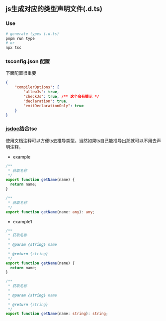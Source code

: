 ## js生成对应的类型声明文件(.d.ts)

### Use

```bash
# generate types (.d.ts)
pnpm run type
# or
npx tsc
```
### tsconfig.json 配置

下面配置很重要

```json
{
    "compilerOptions": {
        "allowJs": true,                                  
        "checkJs": true, /** 这个会有提示 */                                  
        "declaration": true, 
        "emitDeclarationOnly": true
    }
}
```
### [jsdoc](https://www.jsdoc.com.cn/)结合tsc

使用文档注释可以方便ts去推导类型。当然如果ts自己能推导出那就可以不用去声明注释。


- example
```js
/**
 * 获取名称
 */
export function getName(name) {
  return name;
}
```

```ts
/**
 * 获取名称
 */
export function getName(name: any): any;
```

- example1
```js
/**
 * 获取名称
 *
 * @param {string} name
 *
 * @return {string}
 */
export function getName(name) {
  return name;
}
```

```ts
/**
 * 获取名称
 *
 * @param {string} name
 *
 * @return {string}
 */
export function getName(name: string): string;
```